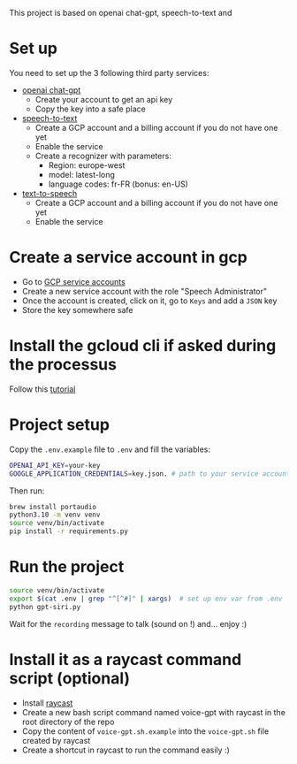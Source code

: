 This project is based on openai chat-gpt, speech-to-text and  

# Set up
You need to set up the 3 following third party services:
- [openai chat-gpt](https://platform.openai.com/docs/introduction/overview) 
  - Create your account to get an api key
  - Copy the key into a safe place
- [speech-to-text](https://console.cloud.google.com/speech/recognizers) 
  - Create a GCP account and a billing account if you do not have one yet
  - Enable the service
  - Create a recognizer with parameters:
    - Region: europe-west
    - model: latest-long
    - language codes: fr-FR (bonus: en-US)
- [text-to-speech](https://console.cloud.google.com/speech/text-to-speech)
  - Create a GCP account and a billing account if you do not have one yet
  - Enable the service

# Create a service account in gcp
- Go to [GCP service accounts](https://console.cloud.google.com/iam-admin/serviceaccounts)
- Create a new service account with the role "Speech Administrator"
- Once the account is created, click on it, go to `Keys` and add a `JSON` key 
- Store the key somewhere safe


# Install the gcloud cli if asked during the processus
Follow this [tutorial](https://cloud.google.com/sdk/docs/install-sdk)


# Project setup
Copy the `.env.example` file to `.env` and fill the variables:
```bash
OPENAI_API_KEY=your-key
GOOGLE_APPLICATION_CREDENTIALS=key.json. # path to your service account json key
```

Then run:
```bash
brew install portaudio
python3.10 -m venv venv
source venv/bin/activate
pip install -r requirements.py
```

# Run the project
```bash
source venv/bin/activate
export $(cat .env | grep "^[^#]" | xargs)  # set up env var from .env
python gpt-siri.py
```

Wait for the `recording` message to talk (sound on !) and... enjoy :)


# Install it as a raycast command script (optional)
- Install [raycast](https://raycast.com/)
- Create a new bash script command named voice-gpt with raycast in the root directory of the repo
- Copy the content of `voice-gpt.sh.example` into the `voice-gpt.sh` file created by raycast
- Create a shortcut in raycast to run the command easily :)
